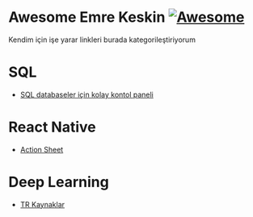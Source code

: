 # Awesome Emre Keskin [![Awesome](https://cdn.rawgit.com/sindresorhus/awesome/d7305f38d29fed78fa85652e3a63e154dd8e8829/media/badge.svg)](https://github.com/emrekeskinmac/my-awesome)

Kendim için işe yarar linkleri burada kategorileştiriyorum

# SQL

* [SQL databaseler için kolay kontol paneli](https://github.com/ankane/blazer)


# React Native

* [Action Sheet](https://github.com/yfuks/react-native-action-sheet)


# Deep Learning

* [TR Kaynaklar](https://github.com/deeplearningturkiye/turkce-derin-ogrenme-kaynaklari)
